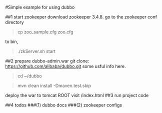 
#Simple example for using dubbo

##1 start zookeeper
download zookeeper 3.4.8.
go to the zookeeper conf directory
>cp zoo_sample.cfg zoo.cfg

to bin,
>./zkServer.sh start

##2 prepare dubbo-admin.war
git clone: https://github.com/alibaba/dubbo.git
some usful info here.

>cd ~/dubbo

>mvn clean install -Dmaven.test.skip

deploy the war to tomcat ROOT
visit /index.html
##3 run project code


##4 todos
###(1) dubbo docs
###(2) zookeeper configs
